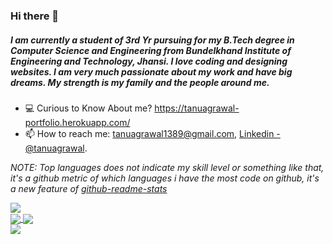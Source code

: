 ### Hi there 👋

##### I am currently a student of 3rd Yr pursuing for my B.Tech degree in Computer Science and Engineering from Bundelkhand Institute of Engineering and Technology, Jhansi. I love coding and designing websites. I am very much passionate about my work and have big dreams. My strength is my family and the people around me.


- 💻  Curious to Know About me? https://tanuagrawal-portfolio.herokuapp.com/
- 📫 How to reach me: tanuagrawal1389@gmail.com, [Linkedin - @tanuagrawal](https://www.linkedin.com/in/tanuagrawal/).



*NOTE: Top languages does not indicate my skill level or something like that, it's a github metric of which languages i have the most code on github, it's a new feature of [github-readme-stats](https://github.com/anuraghazra/github-readme-stats)*

 
<a href="#">
  <img align="center" src="https://github-readme-stats.vercel.app/api/top-langs?username=tanuagrawal123&show_icons=true&theme=radical&line_height=27"  />
</a>
<br>
<a href="#">
  <img align="center" src="https://github-readme-stats.vercel.app/api/pin/?username=tanuagrawal123&repo=100DaysOfCode&theme=radical" />
  </a>
 
<a href="#">
  <img align="center" src="https://github-readme-stats.vercel.app/api/pin/?username=tanuagrawal123&repo=StudyApp&theme=radical" />
  </a>
<br>
<a href="#">
  <img align="center" src="https://github-readme-stats.vercel.app/api/pin/?username=tanuagrawal123&repo=myportfolio&theme=radical" />
  </a>

